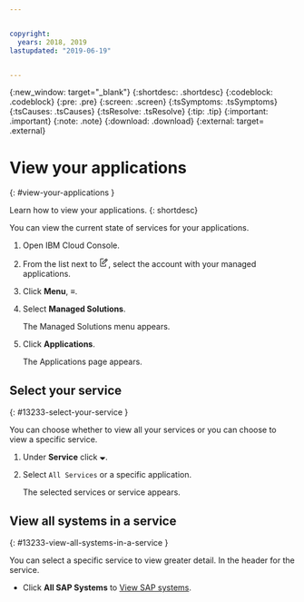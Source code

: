 ```yaml
---


copyright:
  years: 2018, 2019
lastupdated: "2019-06-19"


---
```


{:new_window: target="_blank"} 
{:shortdesc: .shortdesc} 
{:codeblock: .codeblock} 
{:pre: .pre} 
{:screen: .screen} 
{:tsSymptoms: .tsSymptoms} 
{:tsCauses: .tsCauses} 
{:tsResolve: .tsResolve} 
{:tip: .tip} 
{:important: .important} 
{:note: .note} 
{:download: .download} 
{:external: target= .external} 

# View your applications
{: #view-your-applications } 

Learn how to view your applications.
{: shortdesc} 

You can view the current state of services for your applications.

1.  Open IBM Cloud Console.

2.  From the list next to <svg aria-label="pencil with paper"
    alt="pencil with paper" viewBox="0 0 32 32" width="16"
    height="16"><path d="M22 22v6H6V4h10V2H6a2 2 0 0 0-2 2v24a2 2 0 0
    0 2 2h16a2 2 0 0 0 2-2v-6z"/><path d="M29.537 5.76L26.24
    2.463a1.58 1.58 0 0 0-2.236 0L10 16.467V22h5.533L29.537 7.995a1.58
    1.58 0 0 0 0-2.235zM14.704 20H12v-2.704l9.44-9.441 2.705
    2.704zM25.56 9.145l-2.704-2.704 2.267-2.267 2.704
    2.704z"/></svg>, select the account with your managed
    applications.

3.  Click **Menu**, ≡.

4.  Select **Managed Solutions**.
    
    The Managed Solutions menu appears.

5.  Click **Applications**.
    
    The Applications page appears.

## Select your service
{: #13233-select-your-service } 

You can choose whether to view all your services or you can choose to
view a specific service.

1.  Under **Service** click <svg aria-label="open list of options"
    alt="open list of options" fill-rule="evenodd" height="5" role="img"
    viewBox="0 0 10 5" width="10"><title>open list of
    options</title><path d="M0 0l5 4.998L10 0z"></path></svg>.

2.  Select `All Services` or a specific application.
    
    The selected services or service appears.

## View all systems in a service
{: #13233-view-all-systems-in-a-service } 

You can select a specific service to view greater detail. In the header
for the service.

  - Click **All SAP Systems** to [View SAP
    systems](/docs/managed-solutions?topic=managed-solutions-view-sap-systems "View SAP systems").
